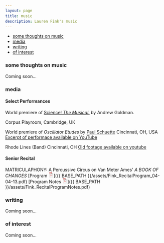 ```yaml
---
layout: page
title: music
description: Lauren Fink's music
---
```


<div class="navbar">
    <div class="navbar-inner">
        <ul class="nav">
            <li><a href="#philosophy">some thoughts on music</a></li>
            <li><a href="#audio">media</a></li>
            <li><a href="#writing">writing</a></li>
            <li><a href="#others">of interest</a></li>
        </ul>
    </div>
</div>


### <a name="philosophy"></a>some thoughts on music
Coming soon...

### <a name="audio"></a>media
#### Select Performances
World premiere of [Science! *The Musical.*](http://www.mus.cam.ac.uk/news/feature-pieces/science-the-musical) by Andrew Goldman. 

Corpus Playroom, Cambridge, UK

World premiere of *Oscillator Etudes* by [Paul Schuette](http://www.paulschuette.com/)
Cincinnati, OH, USA
[Excerpt of performace available on YouTube](https://www.youtube.com/watch?v=inZUFKHSn1o)

Rhode Lines (Band)
Cincinnati, OH
[Old footage available on youtube](https://www.youtube.com/watch?v=zS67TM2L1KE)

#### Senior Recital
MATRICULAPHONY: A Percussive Circus on Van Meter Ames' *A BOOK OF CHANGES*
[Program ![Program as pdf](icons16/pdf-icon.png)]({{ BASE_PATH }}/assets/Fink_RecitalProgram_04-04-13.pdf) 
[Program Notes ![Notes as pdf](icons16/pdf-icon.png)]({{ BASE_PATH }}/assets/Fink_RecitalProgramNotes.pdf) 

### <a name="writing"></a>writing
Coming soon...

### <a name="others"></a>of interest
Coming soon...
